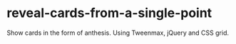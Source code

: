 # reveal-cards-from-a-single-point
Show cards in the form of anthesis.
Using Tweenmax, jQuery and CSS grid.
